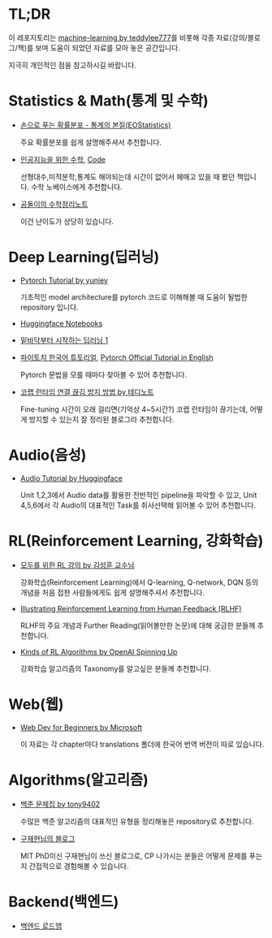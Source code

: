 # TL;DR
이 레포지토리는 [machine-learning by teddylee777](https://github.com/teddylee777/machine-learning)를 비롯해 각종 자료(강의/블로그/책)를 보며 도움이 되었던 자료를 모아 놓은 공간입니다.

지극히 개인적인 점을 참고하시길 바랍니다.

# Statistics & Math(통계 및 수학)

* [손으로 푸는 확률분포 - 통계의 본질(EOStatistics)](https://www.youtube.com/watch?v=1Kj0_2nrWLo&list=PLmljWRabIwWDCLjAMfTPigyTe-jtsLca1)

  주요 확률분포를 쉽게 설명해주셔서 추천합니다.

* [인공지능을 위한 수학](https://freelec.co.kr/book/%EC%9D%B8%EA%B3%B5%EC%A7%80%EB%8A%A5%EC%9D%84-%EC%9C%84%ED%95%9C-%EC%88%98%ED%95%99/), [Code](https://github.com/freelec/ai-math-book)

  선형대수,미적분학,통계도 해야되는데 시간이 없어서 헤매고 있을 때 봤던 책입니다. 수학 노베이스에게 추천합니다.

* [공돌이의 수학정리노트](https://angeloyeo.github.io/2020/09/07/basic_vector_operation.html)

  이건 난이도가 상당히 있습니다.

# Deep Learning(딥러닝)

* [Pytorch Tutorial by yunjey](https://github.com/yunjey/pytorch-tutorial)

  기초적인 model architecture를 pytorch 코드로 이해해볼 때 도움이 될법한 repository 입니다.

* [Huggingface Notebooks](https://huggingface.co/docs/transformers/main/en/community)

* [밑바닥부터 시작하는 딥러닝 1](https://product.kyobobook.co.kr/detail/S000001057805)

* [파이토치 한국어 튜토리얼](https://tutorials.pytorch.kr/beginner/basics/intro.html), [Pytorch Official Tutorial in English](https://pytorch.org/tutorials/beginner/basics/intro.html)

  Pytorch 문법을 모를 때마다 찾아볼 수 있어 추천합니다.

* [코랩 런타임 연결 끊김 방지 방법 by 테디노트](https://teddylee777.github.io/colab/google-colab-%EB%9F%B0%ED%83%80%EC%9E%84-%EC%97%B0%EA%B2%B0%EB%81%8A%EA%B9%80%EB%B0%A9%EC%A7%80/)

  Fine-tuning 시간이 오래 걸리면(기억상 4~5시간?) 코랩 런타임이 끊기는데, 어떻게 방지할 수 있는지 잘 정리된 블로그라 추천합니다.

# Audio(음성)

* [Audio Tutorial by Huggingface](https://huggingface.co/learn/audio-course/chapter0/introduction)

  Unit 1,2,3에서 Audio data를 활용한 전반적인 pipeline을 파악할 수 있고, Unit 4,5,6에서 각 Audio의 대표적인 Task를 취사선택해 읽어볼 수 있어 추천합니다.

# RL(Reinforcement Learning, 강화학습)

* [모두를 위한 RL 강의 by 김성훈 교수님](https://www.youtube.com/playlist?list=PLlMkM4tgfjnKsCWav-Z2F-MMFRx-2gMGG)

  강화학습(Reinforcement Learning)에서 Q-learning, Q-network, DQN 등의 개념을 처음 접한 사람들에게도 쉽게 설명해주셔서 추천합니다.

* [Illustrating Reinforcement Learning from Human Feedback (RLHF)](https://huggingface.co/blog/rlhf)

  RLHF의 주요 개념과 Further Reading(읽어볼만한 논문)에 대해 궁금한 분들께 추천합니다.

* [Kinds of RL Algorithms by OpenAI Spinning Up](https://spinningup.openai.com/en/latest/spinningup/rl_intro2.html)

  강화학습 알고리즘의 Taxonomy를 알고싶은 분들께 추천합니다.

# Web(웹)

* [Web Dev for Beginners by Microsoft](https://github.com/microsoft/Web-Dev-For-Beginners?WT.mc_id=academic-0000-abartolo)

  이 자료는 각 chapter마다 translations 폴더에 한국어 번역 버전이 따로 있습니다. 

# Algorithms(알고리즘)

* [백준 문제집 by tony9402](https://github.com/tony9402/baekjoon)

  수많은 백준 알고리즘의 대표적인 유형을 정리해놓은 repository로 추천합니다.

* [구재현님의 블로그](https://koosaga.com/)

  MIT PhD이신 구재현님이 쓰신 블로그로, CP 나가시는 분들은 어떻게 문제를 푸는지 간접적으로 경험해볼 수 있습니다.
  
# Backend(백엔드)

* [백엔드 로드맵](https://yozm.wishket.com/magazine/detail/2064/)
